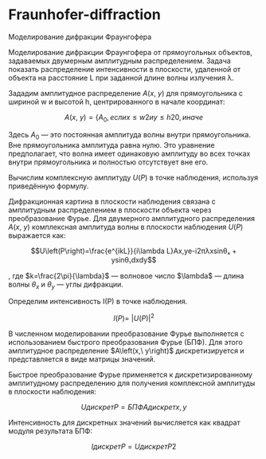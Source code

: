 # Fraunhofer-diffraction
Моделирование дифракции Фраунгофера

Моделирование дифракции Фраунгофера от прямоугольных объектов, задаваемых
двумерным амплитудным распределением. Задача показать распределение интенсивности
в плоскости, удаленной от объекта на расстояние L при заданной длине волны излучения λ.


Зададим амплитудное распределение $A\left(x,\ y\right)$ для прямоугольника с шириной w и высотой h, центрированного в начале координат:

$$A\left(x,\ y\right)=\{ A_0,если x≤w2 и y≤h20,иначе$$

Здесь $A_0$ — это постоянная амплитуда волны внутри прямоугольника. Вне прямоугольника амплитуда равна нулю. Это уравнение предполагает, что волна имеет одинаковую амплитуду во всех точках внутри прямоугольника и полностью отсутствует вне его.

Вычислим комплексную амплитуду $U\left(P\right)$ в точке наблюдения, используя приведённую формулу. 

Дифракционная картина в плоскости наблюдения связана с амплитудным распределением в плоскости объекта через преобразование Фурье. Для двумерного амплитудного распределения $A\left(x,\ y\right)$ комплексная амплитуда волны в плоскости наблюдения $U\left(P\right)$ выражается как:

$$U\left(P\right)=\frac{e^{ikL}}{i\lambda L}Ax,ye-i2πλxsinθₓ + ysinθᵧdxdy$$

, где 
$k=\frac{2\pi}{\lambda}$  — волновое число 
$\lambda\$ — длина волны
$\theta_x$  и $\theta_y$ — углы дифракции.

Определим интенсивность I(P) в точке наблюдения.

$$I\left(P\right)=\ \left|U\left(P\right)\right|^2$$

В численном моделировании преобразование Фурье выполняется с использованием быстрого преобразования Фурье (БПФ). Для этого амплитудное распределение $A\left(x,\ y\right)\$ дискретизируется и представляется в виде матрицы значений.

Быстрое преобразование Фурье применяется к дискретизированному амплитудному распределению для получения комплексной амплитуды в плоскости наблюдения:

$$UдискретP=БПФ{Aдискретx,y}$$

Интенсивность для дискретных значений вычисляется как квадрат модуля результата БПФ:

$$IдискретP=UдискретP2$$

